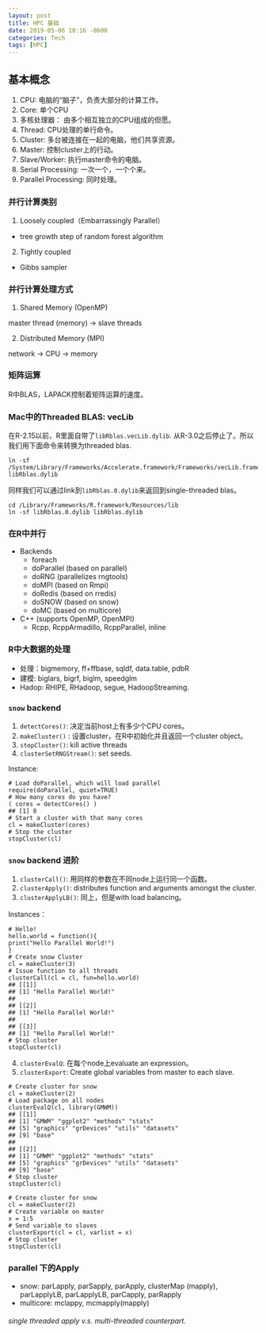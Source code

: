 ```yaml
---
layout: post
title: HPC 基础
date: 2019-05-06 10:16 -0600
categories: Tech
tags: [HPC]
---
```


## 基本概念

1. CPU: 电脑的“脑子”，负责大部分的计算工作。
2. Core: 单个CPU
3. 多核处理器： 由多个相互独立的CPU组成的但愿。
4. Thread: CPU处理的单行命令。
5. Cluster: 多台被连接在一起的电脑，他们共享资源。
6. Master: 控制cluster上的行动。
7. Slave/Worker: 执行master命令的电脑。
8. Serial Processing: 一次一个，一个个来。
9. Parallel Processing: 同时处理。

### 并行计算类别
1. Loosely coupled（Embarrassingly Parallel）
- tree growth step of random forest algorithm

2. Tightly coupled
- Gibbs sampler

### 并行计算处理方式
1. Shared Memory (OpenMP)

master thread (memory) -> slave threads

2. Distributed Memory (MPI)

network -> CPU -> memory

### 矩阵运算

R中BLAS，LAPACK控制着矩阵运算的速度。


### Mac中的Threaded BLAS: vecLib
在R-2.15以前，R里面自带了`libRblas.vecLib.dylib`. 从R-3.0之后停止了。所以我们用下面命令来转换为threaded blas.
```
ln -sf /System/Library/Frameworks/Accelerate.framework/Frameworks/vecLib.framework/Versions/Current/libBLAS.dylib libRblas.dylib
```

同样我们可以通过link到`libRblas.0.dylib`来返回到single-threaded blas。
```
cd /Library/Frameworks/R.framework/Resources/lib
ln -sf libRblas.0.dylib libRblas.dylib
```

### 在R中并行

- Backends
  * foreach
  * doParallel (based on parallel)
  * doRNG (parallelizes rngtools)
  * doMPI (based on Rmpi)
  * doRedis (based on rredis)
  * doSNOW (based on snow)
  * doMC (based on multicore)
- C++ (supports OpenMP, OpenMPI)
  * Rcpp, RcppArmadillo, RcppParallel, inline

### R中大数据的处理

- 处理：bigmemory, ff+ffbase, sqldf, data.table, pdbR
- 建模: biglars, bigrf, biglm, speedglm
- Hadop: RHIPE, RHadoop, segue, HadoopStreaming.

### `snow` backend

1. `detectCores()`: 决定当前host上有多少个CPU cores。
2. `makeCluster()` : 设置cluster，在R中初始化并且返回一个cluster object。
3. `stopCluster()`: kill active threads
4. `clusterSetRNGStream()`: set seeds.

Instance:
```
# Load doParallel, which will load parallel
require(doParallel, quiet=TRUE)
# How many cores do you have?
( cores = detectCores() )
## [1] 8
# Start a cluster with that many cores
cl = makeCluster(cores)
# Stop the cluster
stopCluster(cl)
```

### `snow` backend 进阶

1. `clusterCall()`: 用同样的参数在不同node上运行同一个函数。
2. `clusterApply()`: distributes function and arguments amongst the
cluster.
3. `clusterApplyLB()`: 同上，但是with load balancing。

Instances：
```
# Hello!
hello.world = function(){
print("Hello Parallel World!")
}
# Create snow Cluster
cl = makeCluster(3)
# Issue function to all threads
clusterCall(cl = cl, fun=hello.world)
## [[1]]
## [1] "Hello Parallel World!"
##
## [[2]]
## [1] "Hello Parallel World!"
##
## [[3]]
## [1] "Hello Parallel World!"
# Stop cluster
stopCluster(cl)
```

4. `clusterEvalQ`: 在每个node上evaluate an expression。
5. `clusterExport`: Create global variables from master to each slave.

```
# Create cluster for snow
cl = makeCluster(2)
# Load package on all nodes
clusterEvalQ(cl, library(GMWM))
## [[1]]
## [1] "GMWM" "ggplot2" "methods" "stats"
## [5] "graphics" "grDevices" "utils" "datasets"
## [9] "base"
##
## [[2]]
## [1] "GMWM" "ggplot2" "methods" "stats"
## [5] "graphics" "grDevices" "utils" "datasets"
## [9] "base"
# Stop cluster
stopCluster(cl)
```

```
# Create cluster for snow
cl = makeCluster(2)
# Create variable on master
x = 1:5
# Send variable to slaves
clusterExport(cl = cl, varlist = x)
# Stop cluster
stopCluster(cl)
```

### parallel 下的Apply

- snow: parLapply, parSapply, parApply, clusterMap (mapply), parLapplyLB, parLapplyLB, parCapply, parRapply
- multicore: mclappy, mcmapply(mapply)

###### single threaded apply v.s. multi-threaded counterpart.

```

```

